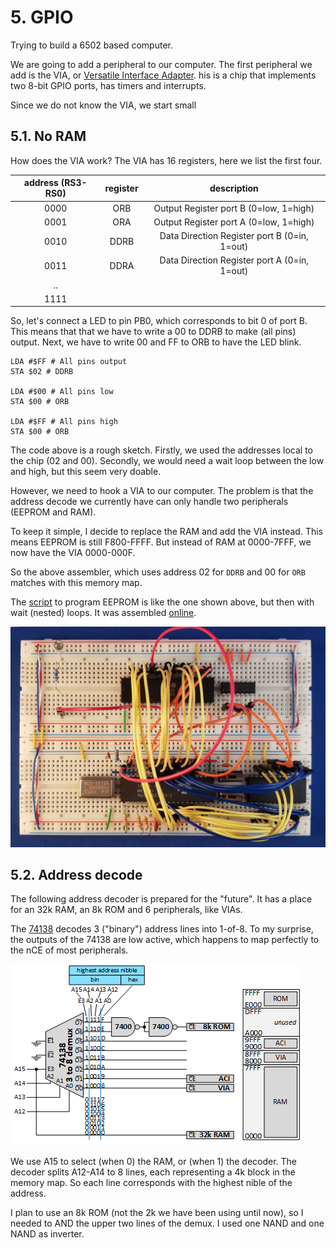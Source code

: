 # 5. GPIO
Trying to build a 6502 based computer. 

We are going to add a peripheral to our computer.
The first peripheral we add is the VIA, or 
[Versatile Interface Adapter](http://archive.6502.org/datasheets/mos_6522_preliminary_nov_1977.pdf).
his is a chip that implements two 8-bit GPIO ports, has timers and interrupts.

Since we do not know the VIA, we start small

## 5.1. No RAM
How does the VIA work? The VIA has 16 registers, here we list the first four.

 | address (RS3-RS0) | register |      description                             |
 |:-----------------:|:--------:|:--------------------------------------------:|
 |     0000          |   ORB    | Output Register port B (0=low, 1=high)       |
 |     0001          |   ORA    | Output Register port A (0=low, 1=high)       |
 |     0010          |  DDRB    | Data Direction Register port B (0=in, 1=out) |
 |     0011          |  DDRA    | Data Direction Register port A (0=in, 1=out) |
 |     ..            |          |                                              |
 |     1111          |          |                                              |

So, let's connect a LED to pin PB0, which corresponds to bit 0 of port B.
This means that that we have to write a 00 to DDRB to make (all pins) output.
Next, we have to write 00 and FF to ORB to have the LED blink.

```
LDA #$FF # All pins output
STA $02 # DDRB

LDA #$00 # All pins low
STA $00 # ORB

LDA #$FF # All pins high
STA $00 # ORB
```

The code above is a rough sketch. 
Firstly, we used the addresses local to the chip (02 and 00).
Secondly, we would need a wait loop between the low and high, but this seem very doable.

However, we need to hook a VIA to our computer.
The problem is that the address decode we currently have can only handle
two peripherals (EEPROM and RAM).

To keep it simple, I decide to replace the RAM and add the VIA instead.
This means EEPROM is still F800-FFFF. But instead of RAM at 0000-7FFF, we now
have the VIA 0000-000F.

So the above assembler, which uses address 02 for `DDRB` 
and 00 for `ORB` matches with this memory map.

The [script](via-blinky-b0.eeprom) to program EEPROM is like the one
shown above, but then with wait (nested) loops. It was assembled
[online](https://www.masswerk.at/6502/assembler.html).

![Breadboard](eeprom-via.jpg)


## 5.2. Address decode

The following address decoder is prepared for the "future".
It has a place for an 32k RAM, an 8k ROM and 6 peripherals, like VIAs.

The [74138](https://www.onsemi.com/pub/Collateral/MC74AC138-D.PDF) decodes 3 ("binary") address lines into 1-of-8.
To my surprise, the outputs of the 74138 are low active, which happens to map perfectly to the nCE of most peripherals.

![New address decoder](address-decode.png)

We use A15 to select (when 0) the RAM, or (when 1) the decoder.
The decoder splits A12-A14 to 8 lines, each representing a 4k block in the memory map.
So each line corresponds with the highest nible of the address.

I plan to use an 8k ROM (not the 2k we have been using until now), so I needed to AND the upper two lines of the demux.
I used one NAND and one NAND as inverter.



